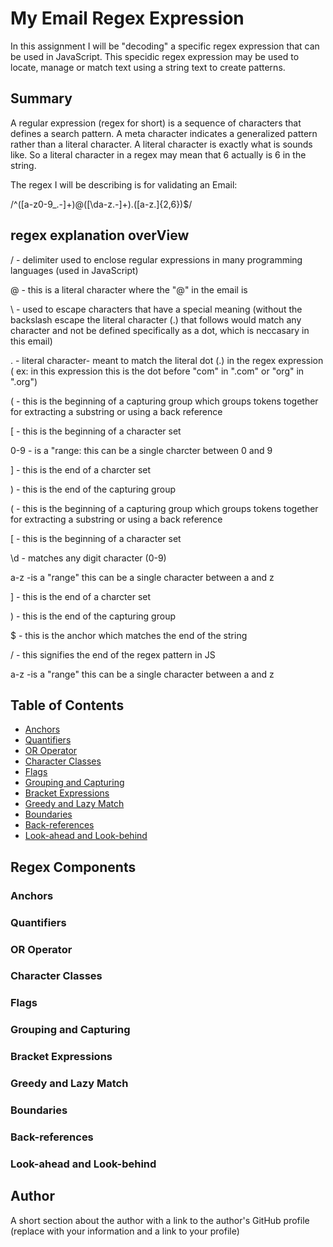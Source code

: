 # My Email Regex Expression
 
In this assignment I will be "decoding" a specific regex expression that can be used in JavaScript. This specidic regex expression may be used to locate, manage or match text using a string text to create patterns.

## Summary

A regular expression (regex for short) is a sequence of characters that defines a search pattern.
A meta character indicates a generalized pattern rather than a literal character.
A literal character is exactly what is sounds like. So a literal character in a regex may mean that 6 actually is 6 in the string.


The regex I will be describing is for validating an Email:

/^([a-z0-9_\.-]+)@([\da-z\.-]+)\.([a-z\.]{2,6})$/

## regex explanation overView

/ - delimiter used to enclose regular expressions in many programming languages (used in JavaScript)

@  - this is a literal character where the "@" in the email is

\ - used to escape characters that have a special meaning  (without the backslash escape the literal character (.) that follows would match any character and not be defined specifically as a dot, which is neccasary in this email)

. - literal character- meant to match the literal dot (.) in the regex expression ( ex: in this expression this is the dot before "com" in ".com" or "org" in ".org")

(   - this is the beginning of a capturing group which groups tokens together for extracting a substring or using a back reference

[ - this is the beginning of a character set

0-9 - is a  "range: this can be a single charcter between 0 and 9

]  - this is the end of a charcter set

) - this is the end of the capturing group

(  - this is the beginning of a capturing group which groups tokens together for extracting a substring or using a back reference

[ - this is the beginning of a character set

\d - matches any digit character (0-9)

a-z -is a "range" this can be a single character between a and z

]  - this is the end of a charcter set

) - this is the end of the capturing group

$ - this is the anchor which matches the end of the string
 
 / - this signifies the end of the regex pattern in JS


a-z -is a "range" this can be a single character between a and z
## Table of Contents

- [Anchors](#anchors)
- [Quantifiers](#quantifiers)
- [OR Operator](#or-operator)
- [Character Classes](#character-classes)
- [Flags](#flags)
- [Grouping and Capturing](#grouping-and-capturing)
- [Bracket Expressions](#bracket-expressions)
- [Greedy and Lazy Match](#greedy-and-lazy-match)
- [Boundaries](#boundaries)
- [Back-references](#back-references)
- [Look-ahead and Look-behind](#look-ahead-and-look-behind)

## Regex Components

### Anchors

### Quantifiers

### OR Operator

### Character Classes

### Flags

### Grouping and Capturing

### Bracket Expressions

### Greedy and Lazy Match

### Boundaries

### Back-references

### Look-ahead and Look-behind

## Author

A short section about the author with a link to the author's GitHub profile (replace with your information and a link to your profile)
